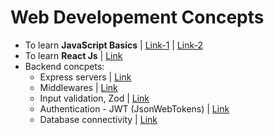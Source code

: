 # Web Developement Concepts

- To learn **JavaScript Basics** | [Link-1](https://github.com/princebansal7/JavaScript-30-days?tab=readme-ov-file) | [Link-2](https://github.com/princebansal7/Learn-JavaScript)
- To learn **React Js** | [Link](https://github.com/princebansal7/Learn-React)
- Backend concpets:
  - Express servers | [Link](https://github.com/princebansal7/Web-Development-Concepts/tree/main/server-code)
  - Middlewares | [Link](https://github.com/princebansal7/Web-Development-Concepts/blob/main/server-code/7.middlewareLogic.js)
  - Input validation, Zod | [Link](https://github.com/princebansal7/Web-Development-Concepts/tree/main/input-validation)
  - Authentication - JWT (JsonWebTokens) | [Link](https://github.com/princebansal7/Web-Development-Concepts/blob/main/authentication-concepts/3.authenticationPrereqs.md)
  - Database connectivity | [Link](https://github.com/princebansal7/Web-Development-Concepts/blob/main/databases-basics/1.database.md)